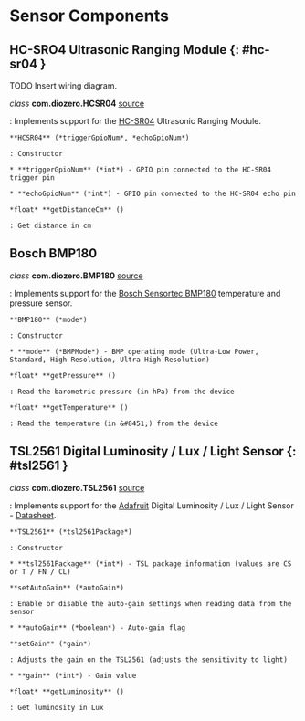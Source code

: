 # Sensor Components

## HC-SRO4 Ultrasonic Ranging Module {: #hc-sr04 }

TODO Insert wiring diagram.

*class* **com.diozero.HCSR04** [source](https://github.com/mattjlewis/diozero/blob/master/diozero-core/src/main/java/com/diozero/HCSR04.java)

: Implements support for the [HC-SR04](http://www.micropik.com/PDF/HCSR04.pdf) Ultrasonic Ranging Module.

    **HCSR04** (*triggerGpioNum*, *echoGpioNum*)

    : Constructor
    
    * **triggerGpioNum** (*int*) - GPIO pin connected to the HC-SR04 trigger pin
    
    * **echoGpioNum** (*int*) - GPIO pin connected to the HC-SR04 echo pin

    *float* **getDistanceCm** ()

    : Get distance in cm


## Bosch BMP180

*class* **com.diozero.BMP180** [source](https://github.com/mattjlewis/diozero/blob/master/diozero-core/src/main/java/com/diozero/BMP180.java)

: Implements support for the [Bosch Sensortec BMP180](http://www.bosch-sensortec.com/bst/products/all_products/bmp180) temperature and pressure sensor.

    **BMP180** (*mode*)

    : Constructor
    
    * **mode** (*BMPMode*) - BMP operating mode (Ultra-Low Power, Standard, High Resolution, Ultra-High Resolution)

    *float* **getPressure** ()

    : Read the barometric pressure (in hPa) from the device

    *float* **getTemperature** ()

    : Read the temperature (in &#8451;) from the device


## TSL2561 Digital Luminosity / Lux / Light Sensor {: #tsl2561 }

*class* **com.diozero.TSL2561** [source](https://github.com/mattjlewis/diozero/blob/master/diozero-core/src/main/java/com/diozero/TSL2561.java)

: Implements support for the [Adafruit](https://www.adafruit.com/products/439) Digital Luminosity / Lux / Light Sensor - [Datasheet](https://www.adafruit.com/datasheets/TSL2561.pdf).

    **TSL2561** (*tsl2561Package*)

    : Constructor
    
    * **tsl2561Package** (*int*) - TSL package information (values are CS or T / FN / CL)

    **setAutoGain** (*autoGain*)

    : Enable or disable the auto-gain settings when reading data from the sensor
    
    * **autoGain** (*boolean*) - Auto-gain flag

    **setGain** (*gain*)

    : Adjusts the gain on the TSL2561 (adjusts the sensitivity to light)
    
    * **gain** (*int*) - Gain value

    *float* **getLuminosity** ()

    : Get luminosity in Lux

